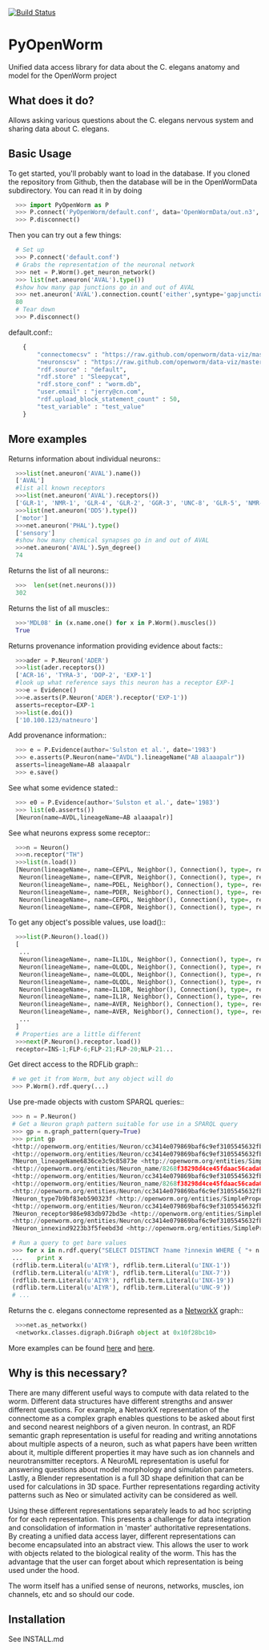 [![Build Status](https://travis-ci.org/openworm/PyOpenWorm.png?branch=alpha0.5)](https://travis-ci.org/openworm/PyOpenWorm)

PyOpenWorm
===========

Unified data access library for data about the C. elegans anatomy and model for the OpenWorm project

What does it do?
----------------

Allows asking various questions about the C. elegans nervous system and sharing data about C. elegans.

Basic Usage
-----------

To get started, you'll probably want to load in the database. If you cloned the repository from Github, then the database will be in the OpenWormData subdirectory. You can read it in
by doing 

```python
  >>> import PyOpenWorm as P
  >>> P.connect('PyOpenWorm/default.conf', data='OpenWormData/out.n3', dataFormat='n3')
  >>> P.disconnect()
```

Then you can try out a few things:

```python
  # Set up
  >>> P.connect('default.conf')
  # Grabs the representation of the neuronal network
  >>> net = P.Worm().get_neuron_network()
  >>> list(net.aneuron('AVAL').type())
  #show how many gap junctions go in and out of AVAL
  >>> net.aneuron('AVAL').connection.count('either',syntype='gapjunction')
  80
  # Tear down
  >>> P.disconnect()
```

default.conf::

```python
    {
        "connectomecsv" : "https://raw.github.com/openworm/data-viz/master/HivePlots/connectome.csv",
        "neuronscsv" : "https://raw.github.com/openworm/data-viz/master/HivePlots/neurons.csv",
        "rdf.source" : "default",
        "rdf.store" : "Sleepycat",
        "rdf.store_conf" : "worm.db",
        "user.email" : "jerry@cn.com",
        "rdf.upload_block_statement_count" : 50,
        "test_variable" : "test_value"
    }
```
  
  
More examples
-------------
  
Returns information about individual neurons::

```python
  >>>list(net.aneuron('AVAL').name())
  ['AVAL']
  #list all known receptors
  >>>list(net.aneuron('AVAL').receptors())
  ['GLR-1', 'NMR-1', 'GLR-4', 'GLR-2', 'GGR-3', 'UNC-8', 'GLR-5', 'NMR-2']
  >>>list(net.aneuron('DD5').type())
  ['motor']
  >>>net.aneuron('PHAL').type()
  ['sensory']
  #show how many chemical synapses go in and out of AVAL
  >>>net.aneuron('AVAL').Syn_degree()
  74
```

Returns the list of all neurons::

```python
  >>>  len(set(net.neurons()))
  302
```

Returns the list of all muscles::

```python
  >>>'MDL08' in (x.name.one() for x in P.Worm().muscles())
  True
```


Returns provenance information providing evidence about facts::

```python
  >>>ader = P.Neuron('ADER')
  >>>list(ader.receptors())
  ['ACR-16', 'TYRA-3', 'DOP-2', 'EXP-1']
  #look up what reference says this neuron has a receptor EXP-1
  >>>e = Evidence()
  >>>e.asserts(P.Neuron('ADER').receptor('EXP-1')) 
  asserts=receptor=EXP-1
  >>>list(e.doi())
  ['10.100.123/natneuro']
```

Add provenance information::

```python
  >>> e = P.Evidence(author='Sulston et al.', date='1983')
  >>> e.asserts(P.Neuron(name="AVDL").lineageName("AB alaaapalr"))
  asserts=lineageName=AB alaaapalr
  >>> e.save()
```

See what some evidence stated::
```python
  >>> e0 = P.Evidence(author='Sulston et al.', date='1983')
  >>> list(e0.asserts())
  [Neuron(name=AVDL,lineageName=AB alaaapalr)]
```

See what neurons express some receptor::
```python
  >>>n = Neuron()
  >>>n.receptor("TH")
  >>>list(n.load())
  [Neuron(lineageName=, name=CEPVL, Neighbor(), Connection(), type=, receptor=, innexin=),
   Neuron(lineageName=, name=CEPVR, Neighbor(), Connection(), type=, receptor=, innexin=),
   Neuron(lineageName=, name=PDEL, Neighbor(), Connection(), type=, receptor=, innexin=),
   Neuron(lineageName=, name=PDER, Neighbor(), Connection(), type=, receptor=, innexin=),
   Neuron(lineageName=, name=CEPDL, Neighbor(), Connection(), type=, receptor=, innexin=),
   Neuron(lineageName=, name=CEPDR, Neighbor(), Connection(), type=, receptor=, innexin=)]
```

To get any object's possible values, use load()::
```python
  >>>list(P.Neuron().load())
  [
   ...
   Neuron(lineageName=, name=IL1DL, Neighbor(), Connection(), type=, receptor=, innexin=),
   Neuron(lineageName=, name=OLQDL, Neighbor(), Connection(), type=, receptor=VGluT, innexin=),
   Neuron(lineageName=, name=OLQDL, Neighbor(), Connection(), type=, receptor=EAT-4, innexin=),
   Neuron(lineageName=, name=OLQDL, Neighbor(), Connection(), type=, receptor=, innexin=),
   Neuron(lineageName=, name=IL1DR, Neighbor(), Connection(), type=, receptor=, innexin=),
   Neuron(lineageName=, name=IL1R, Neighbor(), Connection(), type=, receptor=, innexin=),
   Neuron(lineageName=, name=AVER, Neighbor(), Connection(), type=, receptor=FLP-1, innexin=),
   Neuron(lineageName=, name=AVER, Neighbor(), Connection(), type=, receptor=, innexin=),
   ...
  ]
  # Properties are a little different
  >>>next(P.Neuron().receptor.load())
  receptor=INS-1;FLP-6;FLP-21;FLP-20;NLP-21...

```

Get direct access to the RDFLib graph::
```python
 # we get it from Worm, but any object will do
 >>> P.Worm().rdf.query(...)
 ```

Use pre-made objects with custom SPARQL queries::
```python
 >>> n = P.Neuron()
 # Get a Neuron graph pattern suitable for use in a SPARQL query
 >>> gp = n.graph_pattern(query=True)
 >>> print gp
 <http://openworm.org/entities/Neuron/cc3414e079869baf6c9ef3105545632fb8c1e3eddc2f3300311dc160> <http://www.w3.org/1999/02/22-rdf-syntax-ns#type> <http://openworm.org/entities/Neuron> .
 <http://openworm.org/entities/Neuron/cc3414e079869baf6c9ef3105545632fb8c1e3eddc2f3300311dc160> <http://openworm.org/entities/Neuron/lineageName> ?Neuron_lineageName6836ce3c9c85873e .
 ?Neuron_lineageName6836ce3c9c85873e <http://openworm.org/entities/SimpleProperty/value> ?lineageName .
 <http://openworm.org/entities/Neuron_name/8268f38298d4ce45fdaac56cada0724575774a472a6055ac40233665> <http://www.w3.org/1999/02/22-rdf-syntax-ns#type> <http://openworm.org/entities/Neuron_name> .
 <http://openworm.org/entities/Neuron/cc3414e079869baf6c9ef3105545632fb8c1e3eddc2f3300311dc160> <http://openworm.org/entities/Neuron/name> <http://openworm.org/entities/Neuron_name/8268f38298d4ce45fdaac56cada0724575774a472a6055ac40233665> .
 <http://openworm.org/entities/Neuron_name/8268f38298d4ce45fdaac56cada0724575774a472a6055ac40233665> <http://openworm.org/entities/SimpleProperty/value> "PVCR" .
 <http://openworm.org/entities/Neuron/cc3414e079869baf6c9ef3105545632fb8c1e3eddc2f3300311dc160> <http://openworm.org/entities/Neuron/type> ?Neuron_type7b9bf83eb590323f .
 ?Neuron_type7b9bf83eb590323f <http://openworm.org/entities/SimpleProperty/value> ?type .
 <http://openworm.org/entities/Neuron/cc3414e079869baf6c9ef3105545632fb8c1e3eddc2f3300311dc160> <http://openworm.org/entities/Neuron/receptor> ?Neuron_receptor986e983db972bd3e .
 ?Neuron_receptor986e983db972bd3e <http://openworm.org/entities/SimpleProperty/value> ?receptor .
 <http://openworm.org/entities/Neuron/cc3414e079869baf6c9ef3105545632fb8c1e3eddc2f3300311dc160> <http://openworm.org/entities/Neuron/innexin> ?Neuron_innexind9223b3f5feebd3d .
 ?Neuron_innexind9223b3f5feebd3d <http://openworm.org/entities/SimpleProperty/value> ?innexin

 # Run a query to get bare values
 >>> for x in n.rdf.query("SELECT DISTINCT ?name ?innexin WHERE { "+ n.graph_pattern(True) +" filter(?innexin != <http://openworm.org/entities/variable#innexin>) }"):
 ...    print x
 (rdflib.term.Literal(u'AIYR'), rdflib.term.Literal(u'INX-1'))
 (rdflib.term.Literal(u'AIYR'), rdflib.term.Literal(u'INX-7'))
 (rdflib.term.Literal(u'AIYR'), rdflib.term.Literal(u'INX-19'))
 (rdflib.term.Literal(u'AIYR'), rdflib.term.Literal(u'UNC-9'))
 # ...
 ```

Returns the c. elegans connectome represented as a [NetworkX](http://networkx.github.io/documentation/latest/) graph::

```python
  >>>net.as_networkx()
  <networkx.classes.digraph.DiGraph object at 0x10f28bc10>
```

More examples can be found [here](http://pyopenworm.readthedocs.org/en/alpha0.5/making_dataObjects.html) and [here](https://github.com/openworm/PyOpenWorm/tree/alpha0.5/examples).

Why is this necessary?
----------------------

There are many different useful ways to compute with data related to the worm.
Different data structures have different strengths and answer different questions.
For example, a NetworkX representation of the connectome as a complex graph enables
questions to be asked about first and second nearest neighbors of a given neuron.
In contrast, an RDF semantic graph representation is useful for reading and 
writing annotations about multiple aspects of a neuron, such as what papers 
have been written about it, multiple different properties it may have such as
ion channels and neurotransmitter receptors.  A NeuroML representation is useful
for answering questions about model morphology and simulation parameters.  Lastly,
a Blender representation is a full 3D shape definition that can be used for 
calculations in 3D space.  Further representations regarding activity patterns
such as Neo or simulated activity can be considered as well.

Using these different representations separately leads to ad hoc scripting for
for each representation.  This presents a challenge for data integration and 
consolidation of information in 'master' authoritative representations.  By
creating a unified data access layer, different representations
can become encapsulated into an abstract view.  This allows the user to work with
objects related to the biological reality of the worm.  This has the advantage that 
the user can forget about which representation is being used under the hood.  

The worm itself has a unified sense of neurons, networks, muscles,
ion channels, etc and so should our code.

Installation
------------

See INSTALL.md
